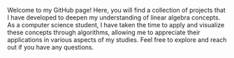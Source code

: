 Welcome to my GitHub page! Here, you will find a collection of projects that I have developed to deepen my understanding of linear algebra concepts. As a computer science student, I have taken the time to apply and visualize these concepts through algorithms, allowing me to appreciate their applications in various aspects of my studies. Feel free to explore and reach out if you have any questions.

